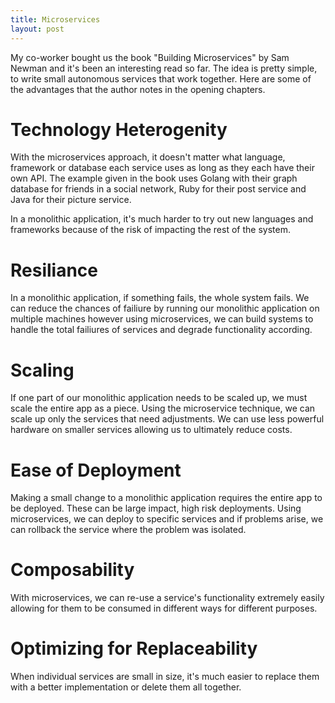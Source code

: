 ```yaml
---
title: Microservices
layout: post
---
```


My co-worker bought us the book "Building Microservices" by Sam Newman and it's been an interesting read so far. The idea is pretty simple, to write small autonomous services that work together. Here are some of the advantages that the author notes in the opening chapters.

# Technology Heterogenity
With the microservices approach, it doesn't matter what language, framework or database each service uses as long as they each have their own API. The example given in the book uses Golang with their graph database for friends in a social network, Ruby for their post service and Java for their picture service.

In a monolithic application, it's much harder to try out new languages and frameworks because of the risk of impacting the rest of the system.

# Resiliance
In a monolithic application, if something fails, the whole system fails. We can reduce the chances of failiure by running our monolithic application on multiple machines however using microservices, we can build systems to handle the total failiures of services and degrade functionality according. 

# Scaling
If one part of our monolithic application needs to be scaled up, we must scale the entire app as a piece. Using the microservice technique, we can scale up only the services that need adjustments. We can use less powerful hardware on smaller services allowing us to ultimately reduce costs.

# Ease of Deployment
Making a small change to a monolithic application requires the entire app to be deployed. These can be large impact, high risk deployments. Using microservices, we can deploy to specific services and if problems arise, we can rollback the service where the problem was isolated.

# Composability
With microservices, we can re-use a service's functionality extremely easily allowing for them to be consumed in different ways for different purposes.

# Optimizing for Replaceability
When individual services are small in size, it's much easier to replace them with a better implementation or delete them all together.
